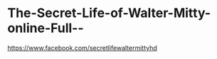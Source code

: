The-Secret-Life-of-Walter-Mitty-online-Full--
=============================================

https://www.facebook.com/secretlifewaltermittyhd
